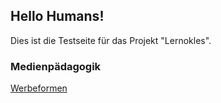 ## Hello Humans!

Dies ist die Testseite für das Projekt "Lernokles". 

### Medienpädagogik
[Werbeformen](http://homepages.uni-regensburg.de/~pet17948/)
